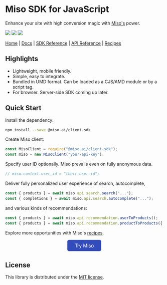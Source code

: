 # Miso SDK for JavaScript
Enhance your site with high conversion magic with [Miso's](https://miso.ai/) power.

<p>
  <a href="https://www.npmjs.com/package/@miso.ai/client-sdk"><img src="https://img.shields.io/npm/v/@miso.ai/client-sdk"></a>
  <a href="https://www.npmjs.com/package/@miso.ai/client-sdk"><img src="https://img.shields.io/bundlephobia/minzip/@miso.ai/client-sdk"></a>
  <a href="/LICENSE"><img src="https://img.shields.io/npm/l/@miso.ai/client-sdk"></a>
</p>

[Home](https://miso.ai/) |
[Docs](https://docs.miso.ai/) |
[SDK Reference](https://misoai.github.io/miso-client-js-sdk/sdk) |
[API Reference](https://api.askmiso.com/) |
[Recipes](https://docs.miso.ai/recipes)

## Highlights
* Lightweight, mobile friendly.
* Simple, easy to integrate.
* Bundled in UMD format. Can be loaded as a CJS/AMD module or by a script tag.
* For browser. Server-side SDK coming up later.

## Quick Start
Install the dependency:
```bash
npm install --save @miso.ai/client-sdk
```

Create Miso client:
```js
const MisoClient = require("@miso.ai/client-sdk");
const miso = new MisoClient("your-api-key");
```

Specify user ID optionally. Miso prevails even on fully anonymous data.
```js
// miso.context.user_id = "their-user-id";
```

Deliver fully personalized user experience of search, autocomplete,
```js
const { products } = await miso.api.search.search("...");
const { completions } = await miso.api.search.autocomplete("...");
```

and various kinds of recommendations:
```js
const { products } = await miso.api.recommendation.userToProducts();
const { products } = await miso.api.recommendation.productToProducts({ product_id: "..." });
```

Explore more opportunities with Miso's [recipes](https://docs.miso.ai/recipes).

<div align="center">
  <a href="https://miso.ai">
    <img src="asset/cta.svg" height="36px">
  </a>
</div>

## License
This library is distributed under the [MIT license](https://github.com/askmiso/miso-client-js-sdk/blob/main/LICENSE).
